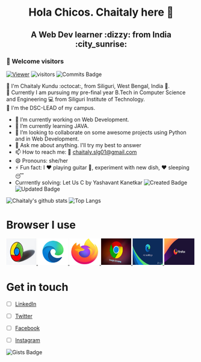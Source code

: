 <h1 align="center"> <b> Hola Chicos. Chaitaly here 👋 </b> </h1>
<h2 align="center"> <b> A Web Dev learner :dizzy: from India :city_sunrise: </b> </h2>

### :rainbow: Welcome visitors

[![Viewer](http://hits.dwyl.com/Chaitalykundu/Chaitalykundu.svg)](http://hits.dwyl.com/Chaitalykundu/Chaitalykundu)
![visitors](https://visitor-badge.glitch.me/badge?page_id=Chaitalykundu.Chaitalykundu)
![Commits Badge](https://badges.pufler.dev/commits/monthly/Chaitalykundu)



<!-- ![GitHub label](https://img.shields.io/static/v1?label=C&message=Intermediate&color=<green>)
![GitHub label](https://img.shields.io/static/v1?label=Python&message=Intermediate&color=<Yellow>)
![GitHub label](https://img.shields.io/static/v1?label=Web_Development&message=Intermediate&color=<Red>)
![GitHub label](https://img.shields.io/static/v1?label=Java&message=Beginner&color=<green>)
![GitHub label](https://img.shields.io/static/v1?label=CPP&message=Intermediate&color=<red>) -->


:information_desk_person: I'm Chaitaly Kundu :octocat:, from Siliguri, West Bengal, India :city_sunset:. <br>
:information_desk_person: Currently I am pursuing my pre-final year B.Tech in Computer Science and Engineering :computer: from Siliguri Institute of Technology.<br>
:information_desk_person: I'm the DSC-LEAD of my campus. <br>



- 🔭 I’m currently working on Web Development. 
- 🌱 I’m currently learning JAVA.
- 👯 I’m looking to collaborate on some awesome projects using Python and in Web Development.
- 💬 Ask me about anything. I'll try my best to answer
- 📫 How to reach me: :e-mail: chaitaly.slg01@gmail.com
- 😄 Pronouns: she/her
- ⚡ Fun fact: I :heart: playing guitar :guitar:, experiment with new dish, :heart: sleeping :sleeping:
- Currrently solving: Let Us C by Yashavant Kanetkar
![Created Badge](https://badges.pufler.dev/created/Chaitalykundu/Let-Us-C)
![Updated Badge](https://badges.pufler.dev/updated/Chaitalykundu/Let-Us-C)


<!-- It's ![Years Badge](https://badges.pufler.dev/years/Chaitallykndu) I've been using github. -->

![Chaitaly's github stats](https://github-readme-stats.vercel.app/api?username=Chaitalykundu&show_icons=true&theme=radical )
![Top Langs](https://github-readme-stats.vercel.app/api/top-langs/?username=Chaitalykundu&langs_count=8&theme=synthwave)
<!-- ![Chaitaly's wakatime stats](https://github-readme-stats.vercel.app/api/wakatime?username=Chaitalykundu) 

GitHub extra pins allow you to pin more than 6 repositories in your profile using a GitHub readme profile
![ReadMe Card](https://github-readme-stats.vercel.app/api/pin/?username=Chaitalykundu&repo={Repo name})-->


# Browser I use

<a href="https://www.google.com/">
         <img alt="Chorme" src="https://github.com/Chaitalykundu/Chaitalykundu/blob/master/assets/chrome.jpg" width=80" height="70">
</a>
<a href="https://developer.microsoft.com/en-us/microsoft-edge/">
 <img alt="MS-Edge" src="https://github.com/Chaitalykundu/Chaitalykundu/blob/master/assets/ms_edge.jpg" width=80" height="70">
</a>
<a href="https://developer.microsoft.com/en-us/microsoft-edge/">
 <img alt="Firefox" src="https://github.com/Chaitalykundu/Chaitalykundu/blob/master/assets/firefox.jpg" width=80" height="70">
</a>
 
 
 <a href="https://www.google.com/">
         <img alt="Chorme" src="https://github.com/Chaitalykundu/Chaitalykundu/blob/master/assets/chrome4.jpg" width=80" height="70">
</a>
<a href="https://developer.microsoft.com/en-us/microsoft-edge/">
 <img alt="MS-Edge" src="https://github.com/Chaitalykundu/Chaitalykundu/blob/master/assets/ms_edge2.jpg" width=80" height="70">
</a>                                                                                                                             
<a href="https://www.google.com/">
 <img alt="Firefox" src="https://github.com/Chaitalykundu/Chaitalykundu/blob/master/assets/firefox2.jpg" width=80" height="70">
</a>

# Get in touch

- [ ] [LinkedIn](http://www.linkedin.com/in/chaitaly-kundu-476968175/)
- [ ] [Twitter](http://twitter.com/chaitaly_kundu/)
- [ ] [Facebook](http://www.facebook.com/profile.php?id=100008943342189/)
- [ ] [Instagram](http://www.instagram.com/__m__o_n__i__/)


![Gists Badge](https://badges.pufler.dev/gists/Chaitalykundu)

